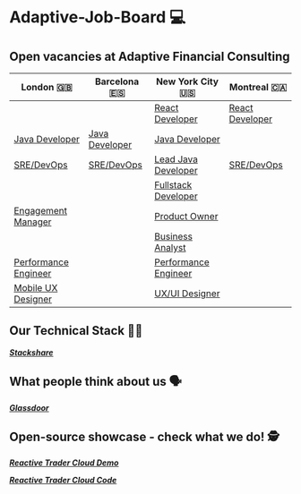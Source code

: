 # Adaptive-Job-Board :computer:
## Open vacancies at Adaptive Financial Consulting ##

| London :uk:  | Barcelona :es: | New York City :us: | Montreal :canada: |
| ------------- | ------------- | ------------- | ------------- |
|  |   | [React Developer](https://weareadaptive.com/careers/jobs/?job=3481569) | [React Developer](https://weareadaptive.com/careers/jobs/?job=3524790) |
| [Java Developer](https://weareadaptive.com/careers/jobs/?job=3388634) | [Java Developer](https://weareadaptive.com/careers/jobs/?job=3100163)  | [Java Developer](https://weareadaptive.com/careers/jobs/?job=3701707) |
| [SRE/DevOps](https://weareadaptive.com/careers/jobs/?job=3629511) | [SRE/DevOps](https://weareadaptive.com/careers/jobs/?job=3629510) |[Lead Java Developer](https://weareadaptive.com/careers/jobs/?job=3701706)| [SRE/DevOps](https://weareadaptive.com/careers/jobs/?job=4280927) |
| | | [Fullstack Developer](https://weareadaptive.com/careers/jobs/?job=3242108) |
|[Engagement Manager](https://weareadaptive.com/careers/jobs/?job=4037631)||[Product Owner](https://weareadaptive.com/careers/jobs/?job=3671275)||
|||[Business Analyst](https://weareadaptive.com/careers/jobs/?job=3719744) ||
|[Performance Engineer](https://weareadaptive.com/careers/jobs/?job=3588665)||[Performance Engineer](https://weareadaptive.com/careers/jobs/?job=3588662)||
|[Mobile UX Designer](https://weareadaptive.com/careers/jobs/?job=3580610)||[UX/UI Designer](https://weareadaptive.com/careers/jobs/?job=3701809)||




## Our Technical Stack 	:woman_technologist: ##

**_[Stackshare](https://stackshare.io/AFC/adaptive-financial-consulting)_**

## What people think about us :speaking_head: ## 

**_[Glassdoor](https://www.glassdoor.co.uk/Reviews/Adaptive-Financial-Consulting-Reviews-E833383.htm)_**

## Open-source showcase - check what we do! :detective: ##

**_[Reactive Trader Cloud Demo](https://web-demo.adaptivecluster.com/)_**

**_[Reactive Trader Cloud Code](https://github.com/AdaptiveConsulting/ReactiveTraderCloud)_**
